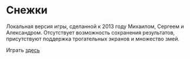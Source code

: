 # Снежки

Локальная версия игры, сделанной к 2013 году Михаилом, Сергеем и Александром. Отсутствует возможность сохранения результатов, присутствуют поддержка трогательных экранов и множество змей.

Играть [здесь](http://Ser-Gen/github.com/games/2013/)